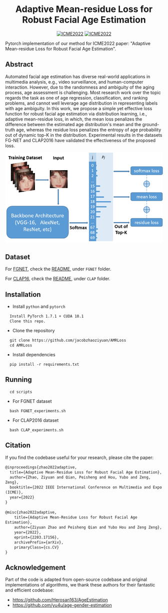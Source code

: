 



<div align="center">

# Adaptive Mean-residue Loss for Robust Facial Age Estimation

[![ICME2022](https://img.shields.io/badge/arXiv-2203.12454-blue)](https://arxiv.org/abs/2203.17156)
[![ICME2022](https://img.shields.io/badge/Conference-ICME2022-green)](https://ieeexplore.ieee.org/document/9859703)



</div>

Pytorch implementation of our method for ICME2022 paper: "Adaptive Mean-residue Loss for Robust Facial Age Estimation". 


## Abstract
Automated facial age estimation has diverse real-world applications in multimedia analysis, e.g., video surveillance, and human-computer interaction. However, due to the randomness and ambiguity of the aging process, age assessment is challenging.  Most research work over the topic regards the task as one of age regression, classification, and ranking problems, and cannot well leverage age distribution in representing labels with age ambiguity. In this work, we propose a simple yet effective loss function for robust facial age estimation via distribution learning, i.e., adaptive mean-residue loss, in which, the mean loss penalizes the difference between the estimated age distribution's mean and the ground-truth age, whereas the residue loss penalizes the entropy of age probability out of dynamic top-K in the distribution. Experimental results in the datasets FG-NET and CLAP2016 have validated the effectiveness of the proposed loss.


<p align="center">
<img src="https://github.com/jacobzhaoziyuan/AMR-Loss/blob/main/assets/archi.png" width="550">
</p>


## Dataset

For [FGNET](https://yanweifu.github.io/FG_NET_data/), check the [README](https://github.com/jacobzhaoziyuan/AMRLoss/blob/main/FGNET/README.md), under `FGNET` folder.

For [CLAP16](https://chalearnlap.cvc.uab.cat/dataset/26/description/), check the [README](https://github.com/jacobzhaoziyuan/AMRLoss/blob/main/CLAP/README.md), under `CLAP` folder.





## Installation

- Install `python` and `pytorch`
```
  Install PyTorch 1.7.1 + CUDA 10.1 
  Clone this repo.
```

- Clone the repository

```
  git clone https://github.com/jacobzhaoziyuan/AMRLoss
  cd AMRLoss
```

- Install dependencies
```
  pip install -r requirements.txt
```


## Running
```
  cd scripts
```
- For FGNET dataset
```
  bash FGNET_experiments.sh 
```
- For CLAP2016 dataset
```
  bash CLAP_experiments.sh 
```

    

    






## Citation
If you find the codebase useful for your research, please cite the paper:
```
@inproceedings{zhao2022adaptive,
  title={Adaptive Mean-Residue Loss for Robust Facial Age Estimation},
  author={Zhao, Ziyuan and Qian, Peisheng and Hou, Yubo and Zeng, Zeng},
  booktitle={2022 IEEE International Conference on Multimedia and Expo (ICME)},
  year={2022}
}

@misc{zhao2022adaptive,
    title={Adaptive Mean-Residue Loss for Robust Facial Age Estimation},
    author={Ziyuan Zhao and Peisheng Qian and Yubo Hou and Zeng Zeng},
    year={2022},
    eprint={2203.17156},
    archivePrefix={arXiv},
    primaryClass={cs.CV}
}
```


## Acknowledgement

Part of the code is adapted from open-source codebase and original implementations of algorithms, 
we thank these authors for their fantastic and efficient codebase:
* https://github.com/Herosan163/AgeEstimation
* https://github.com/yu4u/age-gender-estimation
